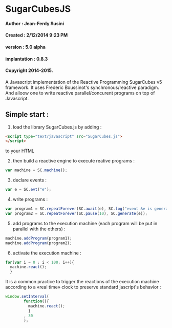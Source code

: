 # SugarCubesJS
#### Author : Jean-Ferdy Susini
#### Created : 2/12/2014 9:23 PM
#### version : 5.0 alpha
#### implantation : 0.8.3
#### Copyright 2014-2015.

A Javascript implementation of the Reactive Programming SugarCubes v5 framework.
It uses Frederic Boussinot's synchronous/reactive paradigm. And alloow one to write reactive parallel/concurent programs 
on top of Javascript.

Simple start :
--------------
1. load the library SugarCubes.js by adding :
```HTML
<script type="text/javascript" src="SugarCubes.js">
</script>
```
to your HTML

2. then build a reactive engine to execute reative programs :
```javascript
var machine = SC.machine();
```

3. declare events :
```javascript
var e = SC.evt("e");
```
4. write programs :
```javascript
var program1 = SC.repeatForever(SC.await(e), SC.log("event &e is generated !"));
var program2 = SC.repeatForever(SC.pause(10), SC.generate(e));
```

5. add programs to the execution machine (each program will be put in parallel with the others) :
```javascript
machine.addProgram(program1);
machine.addProgram(program2);
```

6. activate the execution machine :
```javascript
for(var i = 0 ; i < 100; i++){
  machine.react();
  }
```

It is a common practice to trigger the reactions of the execution machine according to a «real time» clock to preserve standard jascript's behavior :
```javascript
window.setInterval(
        function(){
          machine.react();
          }
        , 30
        );
```
